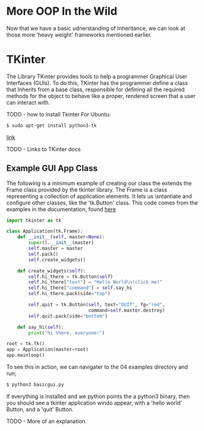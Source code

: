 # More OOP In the Wild
Now that we have a basic udnerstanding of Inheritance, we can look at those more 'heavy weight' frameworks mentioned earlier. 

# TKinter 
The Library TKinter provides tools to help a programmer Graphical User Interfaces (GUIs). To do this, TKinter has the programmer define a class that Inherits from a base class, responsible for defining all the required methods for the object to behave like a proper, rendered screen that a user can interact with. 

TODO - how to install Tkinter
For Ubuntu:

```bash
$ sudo apt-get install python3-tk
```

[link](https://tkdocs.com/tutorial/install.html#installlinux)

TODO - Links to TKinter docs


## Example GUI App Class
The following is a minimum example of creating our class the extends the Frame class provided by the tkinter library. The Frame is a class representing a collection of application elements. It lets us isntantiate and configure other classes, like the 'tk.Button' class.  This code comes from the examples in the documentation, found [here](https://docs.python.org/3/library/tkinter.html#a-simple-hello-world-program)

```python
import tkinter as tk

class Application(tk.Frame):
    def __init__(self, master=None):
        super().__init__(master)
        self.master = master
        self.pack()
        self.create_widgets()

    def create_widgets(self):
        self.hi_there = tk.Button(self)
        self.hi_there["text"] = "Hello World\n(click me)"
        self.hi_there["command"] = self.say_hi
        self.hi_there.pack(side="top")

        self.quit = tk.Button(self, text="QUIT", fg="red",
                              command=self.master.destroy)
        self.quit.pack(side="bottom")

    def say_hi(self):
        print("hi there, everyone!")

root = tk.Tk()
app = Application(master=root)
app.mainloop()
```

To see this in action, we can navigater to the 04 examples directory and run;
```bash
$ python3 basicgui.py
```

If everything is installed and we python points the a python3 binary, then you should see a tkinter application windo appear, with a 'hello world' Button, and a 'quit' Button. 

TODO - More of an explanation. 